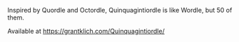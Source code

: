 Inspired by Quordle and Octordle, Quinquagintiordle is like Wordle, but 50 of them.

Available at https://grantklich.com/Quinquagintiordle/

